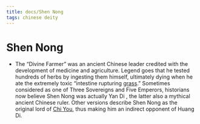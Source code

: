 ```yaml
---
title: docs/Shen Nong
tags: chinese deity
---
```


# Shen Nong
- The “Divine Farmer” was an ancient Chinese leader credited with the development of medicine and agriculture. Legend goes that he tested hundreds of herbs by ingesting them himself, ultimately dying when he ate the extremely toxic “intestine rupturing [grass](docs/Grass.md).” Sometimes considered as one of Three Sovereigns and Five Emperors, historians now believe Shen Nong was actually Yan Di , the latter also a mythical ancient Chinese ruler. Other versions describe Shen Nong as the original lord of [Chi You](Chi%20You.md.md), thus making him an indirect opponent of Huang Di.
